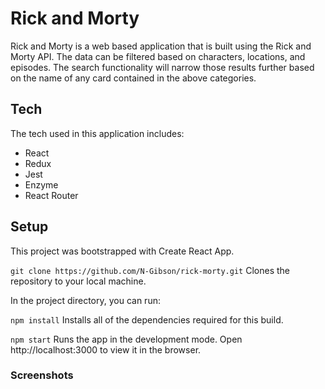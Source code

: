 # Rick and Morty 

Rick and Morty is a web based application that is built using the Rick and Morty API. The data can be filtered based on characters, locations, and episodes. The search functionality will narrow those results further based on the name of any card contained in the above categories. 

## Tech

The tech used in this application includes: 
 - React
 - Redux
 - Jest
 - Enzyme
 - React Router

 ## Setup 

This project was bootstrapped with Create React App.

`git clone https://github.com/N-Gibson/rick-morty.git`
Clones the repository to your local machine.

In the project directory, you can run:

`npm install`
Installs all of the dependencies required for this build.

`npm start`
Runs the app in the development mode.
Open http://localhost:3000 to view it in the browser.

### Screenshots